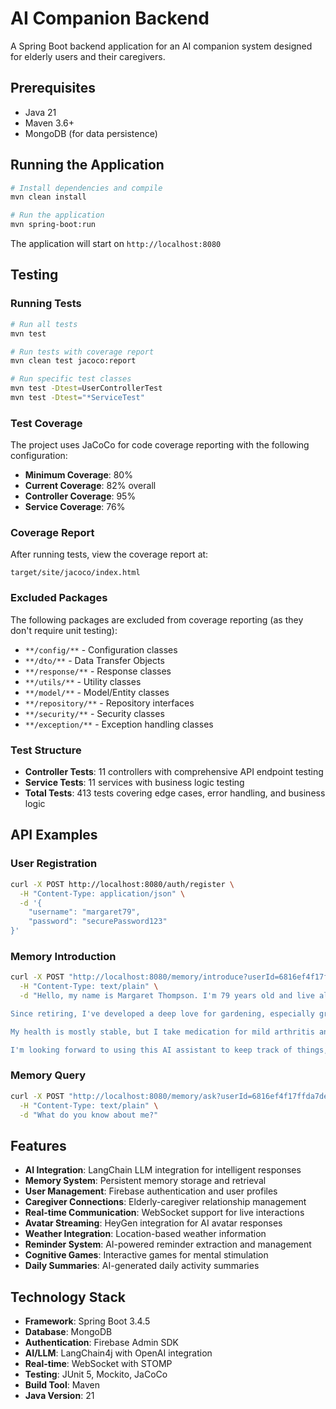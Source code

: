 # AI Companion Backend

A Spring Boot backend application for an AI companion system designed for elderly users and their caregivers.

## Prerequisites

- Java 21
- Maven 3.6+
- MongoDB (for data persistence)

## Running the Application

```bash
# Install dependencies and compile
mvn clean install

# Run the application
mvn spring-boot:run
```

The application will start on `http://localhost:8080`

## Testing

### Running Tests

```bash
# Run all tests
mvn test

# Run tests with coverage report
mvn clean test jacoco:report

# Run specific test classes
mvn test -Dtest=UserControllerTest
mvn test -Dtest="*ServiceTest"
```

### Test Coverage

The project uses JaCoCo for code coverage reporting with the following configuration:

- **Minimum Coverage**: 80%
- **Current Coverage**: 82% overall
- **Controller Coverage**: 95%
- **Service Coverage**: 76%

### Coverage Report

After running tests, view the coverage report at:
```
target/site/jacoco/index.html
```

### Excluded Packages

The following packages are excluded from coverage reporting (as they don't require unit testing):
- `**/config/**` - Configuration classes
- `**/dto/**` - Data Transfer Objects  
- `**/response/**` - Response classes
- `**/utils/**` - Utility classes
- `**/model/**` - Model/Entity classes
- `**/repository/**` - Repository interfaces
- `**/security/**` - Security classes
- `**/exception/**` - Exception handling classes

### Test Structure

- **Controller Tests**: 11 controllers with comprehensive API endpoint testing
- **Service Tests**: 11 services with business logic testing
- **Total Tests**: 413 tests covering edge cases, error handling, and business logic

## API Examples

### User Registration
```bash
curl -X POST http://localhost:8080/auth/register \
  -H "Content-Type: application/json" \
  -d '{
    "username": "margaret79",
    "password": "securePassword123"
}'
```

### Memory Introduction
```bash
curl -X POST "http://localhost:8080/memory/introduce?userId=6816ef4f17ffda7deab60726" \
  -H "Content-Type: text/plain" \
  -d "Hello, my name is Margaret Thompson. I'm 79 years old and live alone in Christchurch, New Zealand. I'm a retired nurse who spent over 40 years caring for patients in both hospitals and aged-care facilities. I have two children—Simon, who lives in Wellington and works as an engineer, and Lucy, a primary school teacher in Dunedin.

Since retiring, I've developed a deep love for gardening, especially growing native plants and herbs. I also enjoy knitting warm clothes for local charities and spending quiet afternoons with my golden retriever, Bella. Bella has been my loyal companion for the past 8 years and helps me stay active with our daily walks around the neighbourhood.

My health is mostly stable, but I take medication for mild arthritis and high blood pressure. I occasionally feel lonely, especially on rainy days when I can't go out. I value meaningful conversation, light humour, and reminders for my daily tasks or medications. I'm not very tech-savvy, so I prefer when things are explained simply.

I'm looking forward to using this AI assistant to keep track of things, get helpful suggestions, and maybe even share a few stories along the way."
```

### Memory Query
```bash
curl -X POST "http://localhost:8080/memory/ask?userId=6816ef4f17ffda7deab60726" \
  -H "Content-Type: text/plain" \
  -d "What do you know about me?"
```

## Features

- **AI Integration**: LangChain LLM integration for intelligent responses
- **Memory System**: Persistent memory storage and retrieval
- **User Management**: Firebase authentication and user profiles
- **Caregiver Connections**: Elderly-caregiver relationship management
- **Real-time Communication**: WebSocket support for live interactions
- **Avatar Streaming**: HeyGen integration for AI avatar responses
- **Weather Integration**: Location-based weather information
- **Reminder System**: AI-powered reminder extraction and management
- **Cognitive Games**: Interactive games for mental stimulation
- **Daily Summaries**: AI-generated daily activity summaries

## Technology Stack

- **Framework**: Spring Boot 3.4.5
- **Database**: MongoDB
- **Authentication**: Firebase Admin SDK
- **AI/LLM**: LangChain4j with OpenAI integration
- **Real-time**: WebSocket with STOMP
- **Testing**: JUnit 5, Mockito, JaCoCo
- **Build Tool**: Maven
- **Java Version**: 21